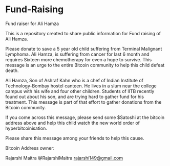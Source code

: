 # Fund-Raising
Fund raiser for Ali Hamza

This is a repository created to share public information for Fund raising of Ali Hamza. 

Please donate to save a 5 year old child suffering from Terminal Malignant Lymphoma.
Ali Hamza, is suffering from cancer for last 6 month and requires Sixteen more chemotherapy for even a hope
to survive. This message is an urge to the entire Bitcoin community to help this child defeat death.

Ali Hamza, Son of Ashraf Kahn who is a chef of Indian Institute of Technology-Bombay hostel canteen.
He lives in a slum near the college campus with his wife and four other children. Students of IITB recently found out
about his son, and are trying hard to gather fund for his treatment. This message is part of that effort to gather donations
from the Bitcoin community.


If you come across this message, please send some $Satoshi at the bitcoin address above and help this child watch the
new world order of hyperbitcoinisation.


Please share this message among your friends to help this cause.

Bitcoin Address owner:

Rajarshi Maitra
@RajarshiMaitra
rajarshi149@gmail.com


 

  
